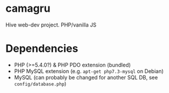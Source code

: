 # camagru
Hive web-dev project. PHP/vanilla JS

# Dependencies
* PHP (>=5.4.0?) & PHP PDO extension (bundled)
* PHP MySQL extension (e.g. `apt-get php7.3-mysql` on Debian)
* MySQL (can probably be changed for another SQL DB, see `config/database.php`)

